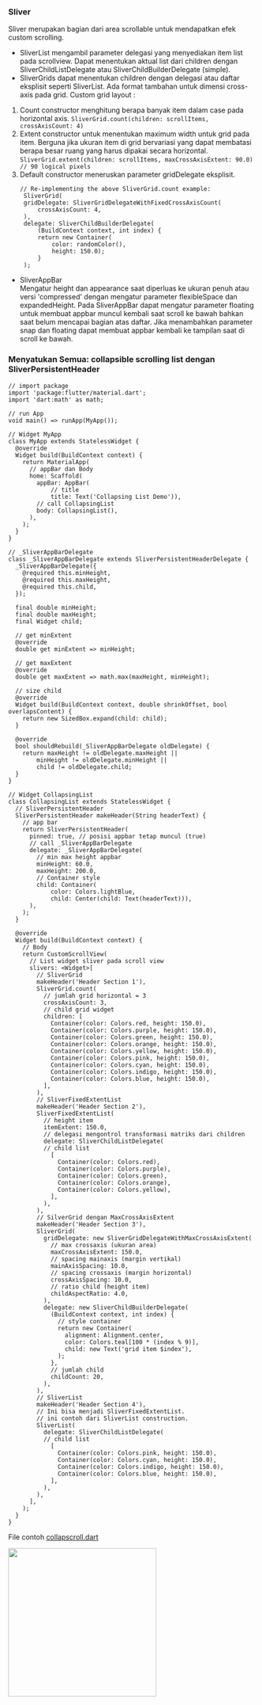 ### Sliver
Sliver merupakan bagian dari area scrollable untuk mendapatkan efek custom scrolling.
- SliverList mengambil parameter delegasi yang menyediakan item list pada scrollview. 
Dapat menentukan aktual list dari children dengan SliverChildListDelegate atau SliverChildBuilderDelegate (simple).
- SliverGrids dapat menentukan children dengan delegasi atau daftar eksplisit seperti SliverList. 
Ada format tambahan untuk dimensi cross-axis pada grid. 
Custom grid layout :
1. Count constructor menghitung berapa banyak item dalam case pada horizontal axis.
   `SliverGrid.count(children: scrollItems, crossAxisCount: 4)`
2. Extent constructor untuk menentukan maximum width untuk grid pada item. 
   Berguna jika ukuran item di grid bervariasi yang dapat membatasi berapa besar ruang yang harus dipakai secara horizontal. 
   `SliverGrid.extent(children: scrollItems, maxCrossAxisExtent: 90.0) // 90 logical pixels`
3. Default constructor meneruskan parameter gridDelegate eksplisit.
   ```
   // Re-implementing the above SliverGrid.count example:
    SliverGrid(
    gridDelegate: SliverGridDelegateWithFixedCrossAxisCount(
        crossAxisCount: 4,
    ),
    delegate: SliverChildBuilderDelegate(
        (BuildContext context, int index) {
        return new Container(
            color: randomColor(),
            height: 150.0);
        }
    );
   ```
- SliverAppBar\
  Mengatur height dan appearance saat diperluas ke ukuran penuh atau 
  versi 'compressed' dengan mengatur parameter flexibleSpace dan expandedHeight. 
  Pada SliverAppBar dapat mengatur parameter floating untuk membuat appbar muncul kembali 
  saat scroll ke bawah bahkan saat belum mencapai bagian atas daftar. 
  Jika menambahkan parameter snap dan floating dapat membuat appbar kembali ke tampilan saat di scroll ke bawah. 
### Menyatukan Semua: collapsible scrolling list dengan SliverPersistentHeader
```
// import package
import 'package:flutter/material.dart';
import 'dart:math' as math;

// run App
void main() => runApp(MyApp());

// Widget MyApp
class MyApp extends StatelessWidget {
  @override
  Widget build(BuildContext context) {
    return MaterialApp(
      // appBar dan Body
      home: Scaffold(
        appBar: AppBar(
            // title
            title: Text('Collapsing List Demo')),
        // call CollapsingList
        body: CollapsingList(),
      ),
    );
  }
}

// _SliverAppBarDelegate
class _SliverAppBarDelegate extends SliverPersistentHeaderDelegate {
  _SliverAppBarDelegate({
    @required this.minHeight,
    @required this.maxHeight,
    @required this.child,
  });

  final double minHeight;
  final double maxHeight;
  final Widget child;

  // get minExtent
  @override
  double get minExtent => minHeight;

  // get maxExtent
  @override
  double get maxExtent => math.max(maxHeight, minHeight);

  // size child
  @override
  Widget build(BuildContext context, double shrinkOffset, bool overlapsContent) {
    return new SizedBox.expand(child: child);
  }

  @override
  bool shouldRebuild(_SliverAppBarDelegate oldDelegate) {
    return maxHeight != oldDelegate.maxHeight ||
        minHeight != oldDelegate.minHeight ||
        child != oldDelegate.child;
  }
}

// Widget CollapsingList
class CollapsingList extends StatelessWidget {
  // SliverPersistentHeader
  SliverPersistentHeader makeHeader(String headerText) {
    // app bar
    return SliverPersistentHeader(
      pinned: true, // posisi appbar tetap muncul (true)
      // call _SliverAppBarDelegate
      delegate: _SliverAppBarDelegate(
        // min max height appbar
        minHeight: 60.0,
        maxHeight: 200.0,
        // Container style
        child: Container(
            color: Colors.lightBlue, 
            child: Center(child: Text(headerText))),
      ),
    );
  }

  @override
  Widget build(BuildContext context) {
    // Body
    return CustomScrollView(
      // List widget sliver pada scroll view
      slivers: <Widget>[
        // SliverGrid
        makeHeader('Header Section 1'),
        SliverGrid.count(
          // jumlah grid horizontal = 3
          crossAxisCount: 3,
          // child grid widget
          children: [
            Container(color: Colors.red, height: 150.0),
            Container(color: Colors.purple, height: 150.0),
            Container(color: Colors.green, height: 150.0),
            Container(color: Colors.orange, height: 150.0),
            Container(color: Colors.yellow, height: 150.0),
            Container(color: Colors.pink, height: 150.0),
            Container(color: Colors.cyan, height: 150.0),
            Container(color: Colors.indigo, height: 150.0),
            Container(color: Colors.blue, height: 150.0),
          ],
        ),
        // SliverFixedExtentList
        makeHeader('Header Section 2'),
        SliverFixedExtentList(
          // height item
          itemExtent: 150.0,
          // delegasi mengontrol transformasi matriks dari children
          delegate: SliverChildListDelegate(
          // child list
            [
              Container(color: Colors.red),
              Container(color: Colors.purple),
              Container(color: Colors.green),
              Container(color: Colors.orange),
              Container(color: Colors.yellow),
            ],
          ),
        ),
        // SilverGrid dengan MaxCrossAxisExtent
        makeHeader('Header Section 3'),
        SliverGrid(
          gridDelegate: new SliverGridDelegateWithMaxCrossAxisExtent(
            // max crossaxis (ukuran area)
            maxCrossAxisExtent: 150.0,
            // spacing mainaxis (margin vertikal)
            mainAxisSpacing: 10.0,
            // spacing crossaxis (margin horizontal)
            crossAxisSpacing: 10.0,
            // ratio child (height item)
            childAspectRatio: 4.0,
          ),
          delegate: new SliverChildBuilderDelegate(
            (BuildContext context, int index) {
              // style container
              return new Container(
                alignment: Alignment.center,
                color: Colors.teal[100 * (index % 9)],
                child: new Text('grid item $index'),
              );
            },
            // jumlah child
            childCount: 20,
          ),
        ),
        // SliverList
        makeHeader('Header Section 4'),
        // Ini bisa menjadi SliverFixedExtentList.
        // ini contoh dari SliverList construction.
        SliverList(
          delegate: SliverChildListDelegate(
          // child list
            [
              Container(color: Colors.pink, height: 150.0),
              Container(color: Colors.cyan, height: 150.0),
              Container(color: Colors.indigo, height: 150.0),
              Container(color: Colors.blue, height: 150.0),
            ],
          ),
        ),
      ],
    );
  }
}
```
File contoh [collapscroll.dart](https://github.com/Fourthten/praxis-academy/blob/master/novice/02-05/latihan/collapscroll.dart)

<img src="https://github.com/Fourthten/praxis-academy/blob/master/novice/02-05/latihan/record/getitall.gif" width="300">

